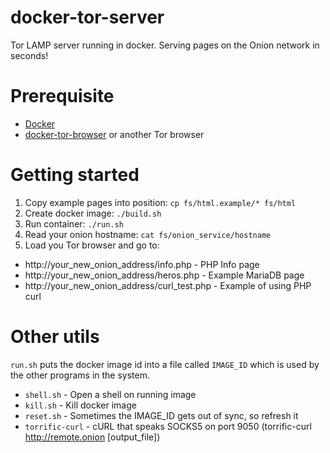 # docker-tor-server
Tor LAMP server running in docker. Serving pages on the Onion network in seconds!

# Prerequisite

* [Docker](https://docs.docker.com/get-docker/)
* [docker-tor-browser](https://github.com/DomiStyle/docker-tor-browser) or another Tor browser

# Getting started

1. Copy example pages into position: `cp fs/html.example/* fs/html`
1. Create docker image: `./build.sh`
1. Run container: `./run.sh`
1. Read your onion hostname: `cat fs/onion_service/hostname`
1. Load you Tor browser and go to:
* http://your_new_onion_address/info.php - PHP Info page
* http://your_new_onion_address/heros.php - Example MariaDB page
* http://your_new_onion_address/curl_test.php - Example of using PHP curl

# Other utils

`run.sh` puts the docker image id into a file called `IMAGE_ID` which is used by
the other programs in the system.

* `shell.sh` - Open a shell on running image
* `kill.sh` - Kill docker image
* `reset.sh` - Sometimes the IMAGE_ID gets out of sync, so refresh it
* `torrific-curl` - cURL that speaks SOCKS5 on port 9050 (torrific-curl http://remote.onion [output_file])

